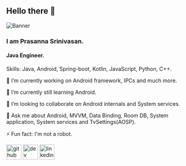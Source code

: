 ## Hello there 👋

![Banner](https://github.com/prasansrini/prasansrini/blob/master/android-banner-logo.png)

### I am Prasanna Srinivasan.
#### Java Engineer.

Skills: Java, Android, Spring-boot, Kotlin, JavaScript, Python, C++.

🔭 I’m currently working on Android framework, IPCs and much more.

🌱 I’m currently still learning Android.

👯 I’m looking to collaborate on Android internals and System services.

💬 Ask me about Android, MVVM, Data Binding, Room DB, System application, System services and TvSettings(AOSP).

⚡ Fun fact: I'm not a robot.

[<img src='https://cdn.jsdelivr.net/npm/simple-icons@3.0.1/icons/github.svg' alt='github' target="_blank" height='40'>](https://github.com/prasansrini)  [<img src='https://cdn.jsdelivr.net/npm/simple-icons@3.0.1/icons/dev-dot-to.svg' alt='dev' height='40'>](https://dev.to/prasan29)  [<img src='https://cdn.jsdelivr.net/npm/simple-icons@3.0.1/icons/linkedin.svg' alt='linkedin' height='40'>](https://www.linkedin.com/in/prasanna-srinivasan/)
